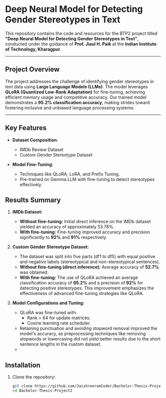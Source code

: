 # Deep Neural Model for Detecting Gender Stereotypes in Text

This repository contains the code and resources for the BTP2 project titled **"Deep Neural Model for Detecting Gender Stereotypes in Text"**, conducted under the guidance of **Prof. Jiaul H. Paik** at the **Indian Institute of Technology, Kharagpur**.

---

## Project Overview

The project addresses the challenge of identifying gender stereotypes in text data using **Large Language Models (LLMs)**. The model leverages **QLoRA (Quantized Low-Rank Adaptation)** for fine-tuning, achieving efficient memory usage and competitive accuracy. Our trained model demonstrates a **95.2% classification accuracy**, making strides toward fostering inclusive and unbiased language processing systems.

---

## Key Features

- **Dataset Composition**:
  - IMDb Review Dataset
  - Custom Gender Stereotype Dataset

- **Model Fine-Tuning**:
  - Techniques like QLoRA, LoRA, and Prefix Tuning.
  - Pre-trained on Gemma LLM with fine-tuning to detect stereotypes effectively.

## Results Summary

1. **IMDb Dataset:**
   - **Without fine-tuning:** Initial direct inference on the IMDb dataset yielded an accuracy of approximately 53.78%.
   - **With fine-tuning:** Fine-tuning improved accuracy and precision significantly to **92%** and **91%** respectively.

2. **Custom Gender Stereotype Dataset:**
   - The dataset was split into five parts (df1 to df5) with equal positive and negative labels (stereotypical and non-stereotypical sentences).
   - **Without fine-tuning (direct inference):** Average accuracy of **52.7%** was obtained.
   - **With fine-tuning:** The use of QLoRA achieved an average classification accuracy of **95.2%** and a precision of **92%** for detecting positive stereotypes. This improvement emphasizes the effectiveness of advanced fine-tuning strategies like QLoRA.

3. **Model Configurations and Tuning:**
   - QLoRA was fine-tuned with:
     - Rank = 64 for update matrices.
     - Cosine learning rate scheduler.
   - Retaining punctuation and avoiding stopword removal improved the model's accuracy, as preprocessing techniques like removing stopwords or lowercasing did not yield better results due to the short sentence lengths in the custom dataset.
   - 
## Installation

1. Clone the repository:
   ```bash
   git clone https://github.com/JaishreeramCoder/Bachelor-Thesis-Project2.git
   cd Bachelor-Thesis-Project2
